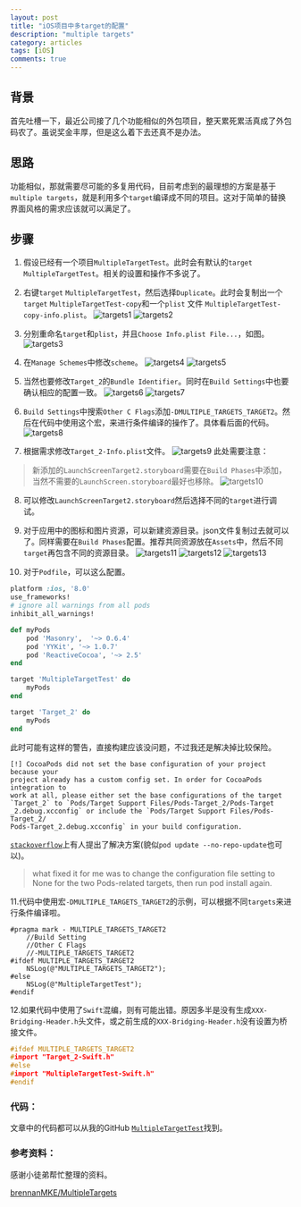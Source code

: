 ```yaml
---
layout: post
title: "iOS项目中多target的配置"
description: "multiple targets"
category: articles
tags: [iOS]
comments: true
---
```


## 背景

首先吐槽一下，最近公司接了几个功能相似的外包项目，整天累死累活真成了外包码农了。虽说奖金丰厚，但是这么着下去还真不是办法。

## 思路

功能相似，那就需要尽可能的多复用代码，目前考虑到的最理想的方案是基于`multiple targets`，就是利用多个`target`编译成不同的项目。这对于简单的替换界面风格的需求应该就可以满足了。

## 步骤

1. 假设已经有一个项目`MultipleTargetTest`。此时会有默认的`target` `MultipleTargetTest`。相关的设置和操作不多说了。

2. 右键`target` `MultipleTargetTest`，然后选择`Duplicate`。此时会复制出一个`target` `MultipleTargetTest-copy`和一个`plist` 文件 `MultipleTargetTest-copy-info.plist`。
![targets1](https://lettleprince.github.io/images/multipletargets/targets1.png)
![targets2](https://lettleprince.github.io/images/multipletargets/targets2.png)

3. 分别重命名`target`和`plist`，并且`Choose Info.plist File...`，如图。
![targets3](https://lettleprince.github.io/images/multipletargets/targets3.png)

4. 在`Manage Schemes`中修改`scheme`。
![targets4](https://lettleprince.github.io/images/multipletargets/targets4.png)
![targets5](https://lettleprince.github.io/images/multipletargets/targets5.png)

5. 当然也要修改`Target_2`的`Bundle Identifier`。同时在`Build Settings`中也要确认相应的配置一致。
![targets6](https://lettleprince.github.io/images/multipletargets/targets6.png)
![targets7](https://lettleprince.github.io/images/multipletargets/targets7.png)

6. `Build Settings`中搜索`Other C Flags`添加`-DMULTIPLE_TARGETS_TARGET2`。然后在代码中使用这个宏，来进行条件编译的操作了。具体看后面的代码。
![targets8](https://lettleprince.github.io/images/multipletargets/targets8.png)

7. 根据需求修改`Target_2-Info.plist`文件。
![targets9](http://7xr0hq.com1.z0.glb.clouddn.com/targets9.png)
此处需要注意：
> 新添加的`LaunchScreenTarget2.storyboard`需要在`Build Phases`中添加，当然不需要的`LaunchScreen.storyboard`最好也移除。
![targets10](https://lettleprince.github.io/images/multipletargets/targets10.png)

8. 可以修改`LaunchScreenTarget2.storyboard`然后选择不同的`target`进行调试。

9. 对于应用中的图标和图片资源，可以新建资源目录。json文件复制过去就可以了。同样需要在`Build Phases`配置。推荐共同资源放在`Assets`中，然后不同`target`再包含不同的资源目录。
![targets11](https://lettleprince.github.io/images/multipletargets/targets11.png)
![targets12](https://lettleprince.github.io/images/multipletargets/targets12.png)
![targets13](https://lettleprince.github.io/images/multipletargets/targets13.png)

10. 对于`Podfile`，可以这么配置。

```ruby
platform :ios, '8.0'
use_frameworks!
# ignore all warnings from all pods
inhibit_all_warnings!

def myPods
    pod 'Masonry',  '~> 0.6.4'
    pod 'YYKit', '~> 1.0.7'
    pod 'ReactiveCocoa', '~> 2.5'
end

target 'MultipleTargetTest' do
    myPods
end

target 'Target_2' do
    myPods
end
```

此时可能有这样的警告，直接构建应该没问题，不过我还是解决掉比较保险。

```
[!] CocoaPods did not set the base configuration of your project because your 
project already has a custom config set. In order for CocoaPods integration to 
work at all, please either set the base configurations of the target 
`Target_2` to `Pods/Target Support Files/Pods-Target_2/Pods-Target
_2.debug.xcconfig` or include the `Pods/Target Support Files/Pods-Target_2/
Pods-Target_2.debug.xcconfig` in your build configuration.
```

[`stackoverflow`](http://stackoverflow.com/questions/26287103/cocoapods-warning-cocoapods-did-not-set-the-base-configuration-of-your-project)上有人提出了解决方案(貌似`pod update --no-repo-update`也可以)。

> what fixed it for me was to change the configuration file setting to None for the two Pods-related targets, then run pod install again.

11.代码中使用宏`-DMULTIPLE_TARGETS_TARGET2`的示例，可以根据不同`targets`来进行条件编译啦。

```objc
#pragma mark - MULTIPLE_TARGETS_TARGET2
    //Build Setting
    //Other C Flags
    //-MULTIPLE_TARGETS_TARGET2
#ifdef MULTIPLE_TARGETS_TARGET2
    NSLog(@"MULTIPLE_TARGETS_TARGET2");
#else
    NSLog(@"MultipleTargetTest");
#endif
```

12.如果代码中使用了`Swift`混编，则有可能出错。原因多半是没有生成`XXX-Bridging-Header.h`头文件，或之前生成的`XXX-Bridging-Header.h`没有设置为桥接文件。

```c
#ifdef MULTIPLE_TARGETS_TARGET2
#import "Target_2-Swift.h"
#else
#import "MultipleTargetTest-Swift.h"
#endif
```


### 代码：
文章中的代码都可以从我的GitHub [`MultipleTargetTest`](https://github.com/lettleprince/MultipleTargetTest)找到。

### 参考资料：

感谢小徒弟帮忙整理的资料。

[brennanMKE/MultipleTargets](https://github.com/brennanMKE/MultipleTargets)


